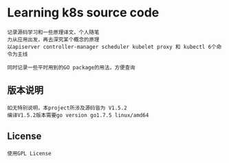 # Learning k8s source code
	记录源码学习和一些原理译文，个人随笔
	力从应用出发，再去深究某个概念的原理
	以apiserver controller-manager scheduler kubelet proxy 和 kubectl 6个命令为主线
	
	同时记录一些平时用到的GO package的用法，方便查询
## 版本说明
	如无特别说明，本project所涉及源码皆为 V1.5.2
	编译V1.5.2版本需要go version go1.7.5 linux/amd64

## License
    使用GPL License